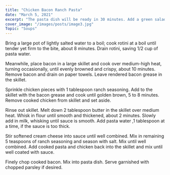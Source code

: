```yaml
---
title: "Chicken Bacon Ranch Pasta"
date: "March 5, 2021"
excerpt: "The pasta dish will be ready in 30 minutes. Add a green salad and glass of sweet peach tea for a fast weeknight meal."
cover_image: "/images/posts/image3.jpg"
Topic: "Soups"
---
```


Bring a large pot of lightly salted water to a boil; cook rotini at a boil until tender yet firm to the bite, about 8 minutes. Drain rotini, saving 1/2 cup of pasta water.

Meanwhile, place bacon in a large skillet and cook over medium-high heat, turning occasionally, until evenly browned and crispy, about 10 minutes. Remove bacon and drain on paper towels. Leave rendered bacon grease in the skillet.

Sprinkle chicken pieces with 1 tablespoon ranch seasoning. Add to the skillet with the bacon grease and cook until golden brown, 5 to 8 minutes. Remove cooked chicken from skillet and set aside.

Rinse out skillet. Melt down 2 tablespoon butter in the skillet over medium heat. Whisk in flour until smooth and thickened, about 2 minutes. Slowly add in milk, whisking until sauce is smooth. Add pasta water ,1 tablespoon at a time, if the sauce is too thick.

Stir softened cream cheese into sauce until well combined. Mix in remaining 5 teaspoons of ranch seasoning and season with salt. Mix until well combined. Add cooked pasta and chicken back into the skillet and mix until well coated with sauce.

Finely chop cooked bacon. Mix into pasta dish. Serve garnished with chopped parsley if desired.
